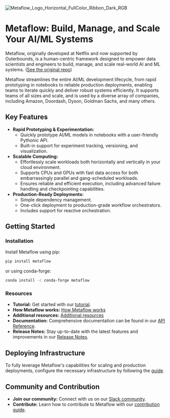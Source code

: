 <!-- Metaflow Banner -->
![Metaflow_Logo_Horizontal_FullColor_Ribbon_Dark_RGB](https://user-images.githubusercontent.com/763451/89453116-96a57e00-d713-11ea-9fa6-82b29d4d6eff.png)

# Metaflow: Build, Manage, and Scale Your AI/ML Systems

Metaflow, originally developed at Netflix and now supported by Outerbounds, is a human-centric framework designed to empower data scientists and engineers to build, manage, and scale real-world AI and ML systems. ([See the original repo](https://github.com/Netflix/metaflow))

Metaflow streamlines the entire AI/ML development lifecycle, from rapid prototyping in notebooks to reliable production deployments, enabling teams to iterate quickly and deliver robust systems efficiently. It supports teams of all sizes and scale, and is used by a diverse array of companies, including Amazon, Doordash, Dyson, Goldman Sachs, and many others.

## Key Features

*   **Rapid Prototyping & Experimentation:**
    *   Quickly prototype AI/ML models in notebooks with a user-friendly Pythonic API.
    *   Built-in support for experiment tracking, versioning, and visualization.
*   **Scalable Computing:**
    *   Effortlessly scale workloads both horizontally and vertically in your cloud environment.
    *   Supports CPUs and GPUs with fast data access for both embarrassingly parallel and gang-scheduled workloads.
    *   Ensures reliable and efficient execution, including advanced failure handling and checkpointing capabilities.
*   **Production-Ready Deployments:**
    *   Simple dependency management.
    *   One-click deployment to production-grade workflow orchestrators.
    *   Includes support for reactive orchestration.

## Getting Started

### Installation

Install Metaflow using pip:

```bash
pip install metaflow
```

or using conda-forge:

```bash
conda install -c conda-forge metaflow
```

### Resources

*   **Tutorial:** Get started with our [tutorial](https://docs.metaflow.org/getting-started/tutorials).
*   **How Metaflow works:** [How Metaflow works](https://docs.metaflow.org/metaflow/basics)
*   **Additional resources:** [Additional resources](https://docs.metaflow.org/introduction/metaflow-resources)
*   **Documentation:** Comprehensive documentation can be found in our [API Reference](https://docs.metaflow.org/api).
*   **Release Notes:** Stay up-to-date with the latest features and improvements in our [Release Notes](https://github.com/Netflix/metaflow/releases).

## Deploying Infrastructure

To fully leverage Metaflow's capabilities for scaling and production deployments, configure the necessary infrastructure by following the [guide](https://outerbounds.com/engineering/welcome/).

## Community and Contribution

*   **Join our community:** Connect with us on our [Slack community](http://slack.outerbounds.co/).
*   **Contribute:** Learn how to contribute to Metaflow with our [contribution guide](https://docs.metaflow.org/introduction/contributing-to-metaflow).